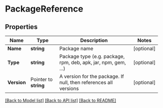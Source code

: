 # PackageReference

## Properties

Name | Type | Description | Notes
------------ | ------------- | ------------- | -------------
**Name** | **string** | Package name | [optional] 
**Type** | **string** | Package type (e.g. package, rpm, deb, apk, jar, npm, gem, ...) | [optional] 
**Version** | Pointer to **string** | A version for the package. If null, then references all versions | [optional] 

[[Back to Model list]](../README.md#documentation-for-models) [[Back to API list]](../README.md#documentation-for-api-endpoints) [[Back to README]](../README.md)



